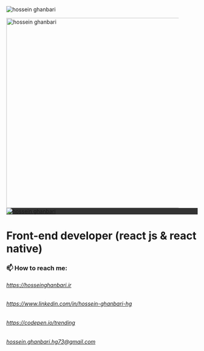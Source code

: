 ![hossein ghanbari](https://hosseinghanbari.ir/img/logoDark.png)

<img alt="hossein ghanbari"  title="hossein ghanbari" src="https://hosseinghanbari.ir/img/logo.png" width="500" style='resize-mode: contain;max-width: 90%;background-image: red' />

<a href="https://hosseinghanbari.ir" style='background-color: #333;display:block'>
    <img src="https://hosseinghanbari.ir/img/logo.png" alt="hossein ghanbari" alt="" style='resize-mode: contain;max-width: 90%'>
</a>



# Front-end developer (react js & react native) 
 
### 📫 How to reach me:
######  https://hosseinghanbari.ir
###### https://www.linkedin.com/in/hossein-ghanbari-hg
###### https://codepen.io/trending
###### hossein.ghanbari.hg73@gmail.com
